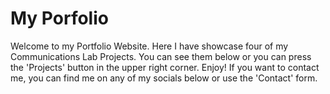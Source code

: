 # My Porfolio

Welcome to my Portfolio Website. Here I have showcase four of my Communications Lab Projects. You can see them below or you can press the 'Projects' button in the upper right corner. Enjoy! If you want to contact me, you can find me on any of my socials below or use the 'Contact' form. 
